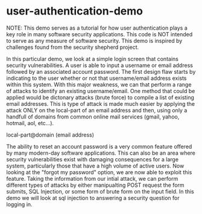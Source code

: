 # user-authentication-demo

NOTE: This demo serves as a tutorial for how user authentication plays a key role in 
many software security applications. This code is NOT intended to serve as any measure 
of software security. This demo is inspired by challenges found from the security 
shepherd project.

In this particular demo, we look at a simple login screen that contains security 
vulnerabilities. A user is able to input a username or email address followed by 
an associated account password. The first design flaw starts by indicating to the 
user whether or not that username/email address exists within this system. With 
this major weakness, we can that perform a range of attacks to identify an existing 
username/email. One method that could be applied would be dictonary attacks (brute force) 
to compile a list of existing email addresses. This is type of attack is made much 
easier by applying the attack ONLY on the local-part of an email address and then, 
using only a handfull of domains from common online mail services (gmail, yahoo, 
hotmail, aol, etc...).

local-part@domain	(email address)

The ability to reset an account password is a very common feature offered by many 
modern-day software applications. This can also be an area where security vulnerabilities 
exist with damaging consequences for a large system, particularly those that have a 
high volume of active users. Now looking at the "forgot my password" option, we are now able 
to exploit this feature. Taking the information from our intial attack, we can perform 
different types of attacks by either manipualting POST request the form submits, SQL Injection, 
or some form of brute form on the input field. In this demo we will look at sql injection to
answering a security question for logging in.